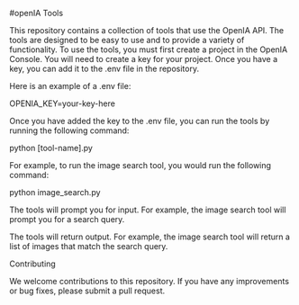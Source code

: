 #openIA Tools

This repository contains a collection of tools that use the OpenIA API. The tools are designed to be easy to use and to provide a variety of functionality.
To use the tools, you must first create a project in the OpenIA Console. You will need to create a key for your project. Once you have a key, you can add it to the .env file in the repository.

Here is an example of a .env file:

OPENIA_KEY=your-key-here

Once you have added the key to the .env file, you can run the tools by running the following command:

python [tool-name].py

For example, to run the image search tool, you would run the following command:

python image_search.py

The tools will prompt you for input. For example, the image search tool will prompt you for a search query.

The tools will return output. For example, the image search tool will return a list of images that match the search query.

Contributing

We welcome contributions to this repository. If you have any improvements or bug fixes, please submit a pull request.
